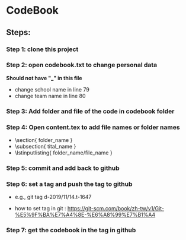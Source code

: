 # CodeBook

## Steps:

### Step 1: clone this project

### Step 2: open codebook.txt to change personal data
**Should not have "_" in this file**
* change school name in line 79
* change team name in line 80

### Step 3: Add folder and file of the code in codebook folder

### Step 4: Open content.tex to add file names or folder names
* \section{ folder_name }
* \subsection{ tital_name }
* \lstinputlisting{ folder_name/file_name }

### Step 5: commit and add back to github

### Step 6: set a tag and push the tag to github

* e.g., git tag d-2019/11/14.t-1647

* how to set tag in git : https://git-scm.com/book/zh-tw/v1/Git-%E5%9F%BA%E7%A4%8E-%E6%A8%99%E7%B1%A4

### Step 7: get the codebook in the tag in github

